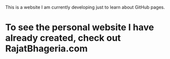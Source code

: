 This is a website I am currently developing just to learn about GitHub pages. 

To see the personal website I have already created, check out RajatBhageria.com
============
